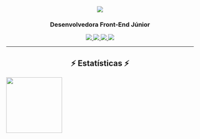 <h1 align="center">
    <img src="https://readme-typing-svg.herokuapp.com/?font=Righteous&size=35&center=true&vCenter=true&width=500&height=70&duration=4000&lines=Sejam+Bem-Vindos!" />
</h1>

<h3 align="center">Desenvolvedora Front-End Júnior</h3>

<div align="center"> 
  <a href="mailto:Raianacristina0905@outlook.com">
    <img src="https://img.shields.io/badge/Gmail-333333?style=for-the-badge&logo=gmail&logoColor=red" />
  </a>
  <a href="https://www.linkedin.com/in/raiana-silva-81684a239/" target="_blank">
    <img src="https://img.shields.io/badge/LinkedIn-0077B5?style=for-the-badge&logo=linkedin&logoColor=white" />
  </a>
  <a href="https://github.com/RaianaS" target="_blank">
    <img src="https://img.shields.io/badge/Portfólio-FF5722?style=for-the-badge&logo=todoist&logoColor=white" />
  </a>
  <a href="https://instagram.com/raidesgner/" target="_blank">
    <img src="https://img.shields.io/badge/-Instagram-%23E4405F?style=for-the-badge&logo=instagram&logoColor=white"></a>
</div>

<hr/>

<h2 align="center">⚡ Estatísticas ⚡</h2>

   <a href="https://github.com/RaianaS">
       <img height="150" src="https://github-readme-stats.vercel.app/api/top-langs/?username=RaianaS&layout=compact&langs_count=6&theme=tokyonight" />
   </a>
</div>
